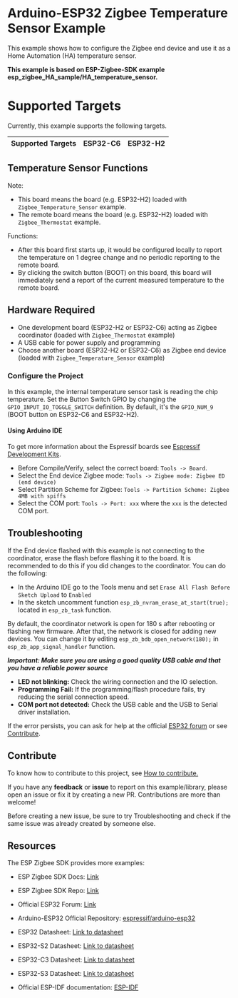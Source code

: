 # Arduino-ESP32 Zigbee Temperature Sensor Example

This example shows how to configure the Zigbee end device and use it as a Home Automation (HA) temperature sensor.

**This example is based on ESP-Zigbee-SDK example esp_zigbee_HA_sample/HA_temperature_sensor.**

# Supported Targets

Currently, this example supports the following targets.

| Supported Targets | ESP32-C6 | ESP32-H2 |
| ----------------- | -------- | -------- |

## Temperature Sensor Functions

Note:
 * This board means the board (e.g. ESP32-H2) loaded with `Zigbee_Temperature_Sensor` example.
 * The remote board means the board (e.g. ESP32-H2) loaded with `Zigbee_Thermostat` example.

Functions:
 * After this board first starts up, it would be configured locally to report the temperature on 1 degree change and no periodic reporting to the remote board.
 * By clicking the switch button (BOOT) on this board, this board will immediately send a report of the current measured temperature to the remote board.

## Hardware Required

* One development board (ESP32-H2 or ESP32-C6) acting as Zigbee coordinator (loaded with `Zigbee_Thermostat` example)
* A USB cable for power supply and programming
* Choose another board (ESP32-H2 or ESP32-C6) as Zigbee end device (loaded with `Zigbee_Temperature_Sensor` example)

### Configure the Project

In this example, the internal temperature sensor task is reading the chip temperature.
Set the Button Switch GPIO by changing the `GPIO_INPUT_IO_TOGGLE_SWITCH` definition. By default, it's the `GPIO_NUM_9` (BOOT button on ESP32-C6 and ESP32-H2).

#### Using Arduino IDE

To get more information about the Espressif boards see [Espressif Development Kits](https://www.espressif.com/en/products/devkits).

* Before Compile/Verify, select the correct board: `Tools -> Board`.
* Select the End device Zigbee mode: `Tools -> Zigbee mode: Zigbee ED (end device)`
* Select Partition Scheme for Zigbee: `Tools -> Partition Scheme: Zigbee 4MB with spiffs`
* Select the COM port: `Tools -> Port: xxx` where the `xxx` is the detected COM port.

## Troubleshooting

If the End device flashed with this example is not connecting to the coordinator, erase the flash before flashing it to the board. It is recommended to do this if you did changes to the coordinator.
You can do the following:

* In the Arduino IDE go to the Tools menu and set `Erase All Flash Before Sketch Upload` to `Enabled`
* In the sketch uncomment function `esp_zb_nvram_erase_at_start(true);` located in `esp_zb_task` function.

By default, the coordinator network is open for 180 s after rebooting or flashing new firmware. After that, the network is closed for adding new devices.
You can change it by editing `esp_zb_bdb_open_network(180);` in `esp_zb_app_signal_handler` function.

***Important: Make sure you are using a good quality USB cable and that you have a reliable power source***

* **LED not blinking:** Check the wiring connection and the IO selection.
* **Programming Fail:** If the programming/flash procedure fails, try reducing the serial connection speed.
* **COM port not detected:** Check the USB cable and the USB to Serial driver installation.

If the error persists, you can ask for help at the official [ESP32 forum](https://esp32.com) or see [Contribute](#contribute).

## Contribute

To know how to contribute to this project, see [How to contribute.](https://github.com/espressif/arduino-esp32/blob/master/CONTRIBUTING.rst)

If you have any **feedback** or **issue** to report on this example/library, please open an issue or fix it by creating a new PR. Contributions are more than welcome!

Before creating a new issue, be sure to try Troubleshooting and check if the same issue was already created by someone else.

## Resources

The ESP Zigbee SDK provides more examples:
* ESP Zigbee SDK Docs: [Link](https://docs.espressif.com/projects/esp-zigbee-sdk)
* ESP Zigbee SDK Repo: [Link](https://github.com/espressif/esp-zigbee-sdk)

* Official ESP32 Forum: [Link](https://esp32.com)
* Arduino-ESP32 Official Repository: [espressif/arduino-esp32](https://github.com/espressif/arduino-esp32)
* ESP32 Datasheet: [Link to datasheet](https://www.espressif.com/sites/default/files/documentation/esp32_datasheet_en.pdf)
* ESP32-S2 Datasheet: [Link to datasheet](https://www.espressif.com/sites/default/files/documentation/esp32-s2_datasheet_en.pdf)
* ESP32-C3 Datasheet: [Link to datasheet](https://www.espressif.com/sites/default/files/documentation/esp32-c3_datasheet_en.pdf)
* ESP32-S3 Datasheet: [Link to datasheet](https://www.espressif.com/sites/default/files/documentation/esp32-s3_datasheet_en.pdf)
* Official ESP-IDF documentation: [ESP-IDF](https://idf.espressif.com)
